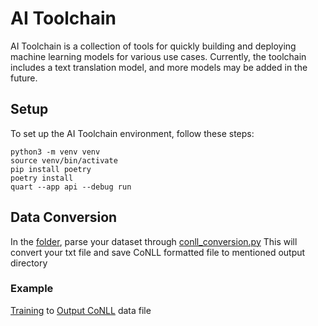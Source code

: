 # AI Toolchain
AI Toolchain is a collection of tools for quickly building and deploying machine learning models for various use cases. Currently, the toolchain includes a text translation model, and more models may be added in the future.


## Setup
To set up the AI Toolchain environment, follow these steps:
```shell
python3 -m venv venv
source venv/bin/activate
pip install poetry
poetry install
quart --app api --debug run
```

## Data Conversion
In the [folder](src/coref/spacy/data_formatting), parse your dataset through [conll_conversion.py](src/coref/spacy/data_formatting/coNLL_conversion.py)
This will convert your txt file and save CoNLL formatted file to mentioned output directory
### Example
[Training](src/coref/spacy/data_formatting/training.txt) to [Output CoNLL](src/coref/spacy/data_formatting/output.conll) data file 

